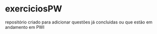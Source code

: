 # exerciciosPW
repositório criado para adicionar questões já concluidas ou que estão em andamento em PWI
